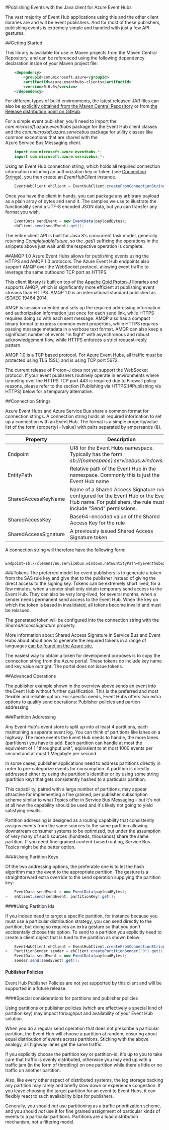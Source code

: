 #Publishing Events with the Java client for Azure Event Hubs 

The vast majority of Event Hub applications using this and the other client libraries are and will be event publishers. 
And for most of these publishers, publishing events is extremely simple and handled with just a few API gestures.

##Getting Started

This library is available for use in Maven projects from the Maven Central Repository, and can be referenced using the
following dependency declaration inside of your Maven project file:    

```XML
    <dependency> 
   		<groupId>com.microsoft.azure</groupId> 
   		<artifactId>azure-eventhubs-clients</artifactId> 
   		<version>0.6.0</version> 
   	</dependency>   
 ```
 
 For different types of build environments, the latest released JAR files can also be [explicitly obtained from the 
 Maven Central Repository]() or from [the Release distribution point on GitHub]().  


For a simple event publisher, you'll need to import the *com.microsoft.azure.eventhubs* package for the Event Hub client classes
and the *com.microsoft.azure.servicebus* package for utility classes like common exceptions that are shared with the  
Azure Service Bus Messaging client. 
 
 
```Java
    import com.microsoft.azure.eventhubs.*;
    import com.microsoft.azure.servicebus.*;
```        

Using an Event Hub connection string, which holds all required connection information including an authorization key or token 
(see [Connection Strings](#connection-strings)), you then create an *EventHubClient* instance.   
   
```Java
    EventHubClient ehClient = EventHubClient.createFromConnectionString(str).get();
```

Once you have the client in hands, you can package any arbitrary payload as a plain array of bytes and send it. The samples 
we use to illustrate the functionality send a UTF-8 encoded JSON data, but you can transfer any format you wish. 

```Java
    EventData sendEvent = new EventData(payloadBytes);
    ehClient.send(sendEvent).get();
```
         
The entire client API is built for Java 8's concurrent task model, generally returning 
[*CompleteableFuture<T>*](https://docs.oracle.com/javase/8/docs/api/java/util/concurrent/CompletableFuture.html), so the 
*.get()* suffixing the operations in the snippets above just wait until the respective operation is complete.

##AMQP 1.0
Azure Event Hubs allows for publishing events using the HTTPS and AMQP 1.0 protocols. The Azure Event Hub endpoints
also support AMQP over the WebSocket protocol, allowing event traffic to leverage the same outbound TCP port as 
HTTPS. 

This client library is built on top of the [Apache Qpid Proton-J]() libraries and supports AMQP, which is significantly 
more efficient at publishing event streams than HTTPS. AMQP 1.0 is an international standard published as ISO/IEC 19464:2014.  

AMQP is session-oriented and sets up the required addressing information and authorization information just once for each 
send link, while HTTPS requires doing so with each sent message. AMQP also has a compact binary format to express common 
event properties, while HTTPS requires passing message metadata in a verbose text format. AMQP can also keep a significant 
number of events "in flight" with asynchronous and robust acknowledgement flow, while HTTPS enforces a strict request-reply 
pattern.

AMQP 1.0 is a TCP based protocol. For Azure Event Hubs, all traffic *must* be protected using TLS (SSL) and is using 
TCP port 5672.  

The current release of Proton-J does not yet support the WebSocket protocol. If your event publishers routinely operate 
in environments where tunneling over the HTTPS TCP port 443 is required due to Firewall policy reasons, please refer to
the section [Publishing via HTTPS](#Publishing via HTTPS) below for a temporary alternative.         

##Connection Strings

Azure Event Hubs and Azure Service Bus share a common format for connection strings. A connection string holds all required
information to set up a connection with an Event Hub. The format is a simple property/value list of the form 
{property}={value} with pairs separated by ampersands (&). 

| Property              |  Description                                               |
|-----------------------|------------------------------------------------------------| 
| Endpoint              | URI for the Event Hubs namespace. Typically has the form *sb://{namespace}.servicebus.windows.net/*   |
| EntityPath            | Relative path of the Event Hub in the namespace. Commonly this is just the Event Hub name                   |  
| SharedAccessKeyName   | Name of a Shared Access Signature rule configured for the Event Hub or the Event Hub name. For publishers, the rule must include "Send" permissions. |
| SharedAccessKey       | Base64-encoded value of the Shared Access Key for the rule |
| SharedAccessSignature | A previously issued Shared Access Signature token          |
 
A connection string will therefore have the following form:

```
  Endpoint=sb://clemensveu.servicebus.windows.net&EntityPath=myeventhub&SharedAccessSignature=....
```

###Tokens
The preferred model for event publishers is to generate a token from the SAS rule key and give that to the publisher instead
of giving the direct access to the signing key. Tokens can be extremely short lived, for a few minutes, when a sender shall 
only obtain temporary send access to the Event Hub. They can also be very long-lived, for several months, when a sender needs
permanent send access to the Event Hub. When the key on which the token is based in invalidated, all tokens become invalid and
must be reissued. 

The generated token will be configured into the connection string with the *SharedAccessSignature* property.   
 
More information about Shared Access Signature in Service Bus and Event Hubs about about how to generate the required tokens 
in a range of languages [can be found on the Azure site.](https://azure.microsoft.com/en-us/documentation/articles/service-bus-sas-overview/) 

The easiest way to obtain a token for development purposes is to copy the connection string from the Azure portal. These tokens
do include key name and key value outright. The portal does not issue tokens.

##Advanced Operations

The publisher example shown in the overview above sends an event into the Event Hub without further qualification. This is 
the preferred and most flexible and reliable option. For specific needs, Event Hubs offers two extra options to 
qualify send operations: Publisher policies and partion addressing.     

###Partition Addressing

Any Event Hub's event store is split up into at least 4 partitions, each maintaining a separate event log. You can think 
of partitions like lanes on a highway. The more events the Event Hub needs to handle, the more lanes (partitions) you have 
to add. Each partition can handle at most the equivalent of 1 "throughput unit", equivalent to at most 1000 events per 
second and at most 1 Megabyte per second.

In some cases, publisher applications need to address partitions directly in order to pre-categorize events for consumption.
A partition is directly addressed either by using the partition's identifier or by using some string (partition key) that gets 
consistently hashed to a particular partition.

This capability, paired with a large number of partitions, may appear attractive for implementing a fine grained, per publisher 
subscription scheme similar to what Topics offer in Service Bus Messaging - but it's not at all how the capability should be used
and it's likely not going to yield satisfying results. 
 
Partition addressing is designed as a routing capability that consistently assigns events from the same sources to the same partition allowing 
downstream consumer systems to be optimized, but under the assumption of very many of such sources (hundreds, thousands) share 
the same partition. If you need fine-grained content-based routing, Service Bus Topics might be the better option. 

####Using Partition Keys

Of the two addressing options, the preferable one is to let the hash algorithm map the event to the appropriate partition.
The gesture is a straightforward extra override to the send operation supplying the partition key: 

```Java
    EventData sendEvent = new EventData(payloadBytes);
>   ehClient.send(sendEvent, partitionKey).get();
```
     
####Using Partition Ids

If you indeed need to target a specific partition, for instance because you must use a particular distribution strategy, 
you can send directly to the partition, but doing so requires an extra gesture so that you don't accidentally choose this
option. To send to a partition you explicitly need to create a client object that is tued to the partition as shown below:

```Java
    EventHubClient ehClient = EventHubClient.createFromConnectionString(str).get();
>	PartitionSender sender = ehClient.createPartitionSender("0").get();
    EventData sendEvent = new EventData(payloadBytes);
    sender.send(sendEvent).get();
```

#### Publisher Policies

Event Hub Publisher Policies are not yet supported by this client and will be supported in a future release.
 
####Special considerations for partitions and publisher policies

Using partitions or publisher policies (which are effectively a special kind of partition key) may impact throughput 
and availability of your Event Hub solution. 

When you do a regular send operation that does not prescribe a particular partition, the Event Hub will choose a 
partition at random, ensuring about equal distribution of events across partitions. Sticking with the above analogy, 
all highway lanes get the same traffic. 

If you explicitly choose the partition key or partition-id, it's up to you to take care that traffic is evenly 
distributed, otherwise you may end up with a traffic jam (in the form of throttling) on one partition while there's 
little or no traffic on another partition. 

Also, like every other aspect of distributed systems, the log storage backing any partition may rarely and briefly slow 
down or experience congestion. If you leave choosing the target partition for an event to Event Hubs, it can flexibly
react to such availability blips for publishers.        

Generally, you should *not* use partitioning as a traffic prioritization scheme, and you should *not* use it 
for fine grained assignment of particular kinds of events to a particular partitions. Partitions are a load 
distribution mechanism, not a filtering model.
